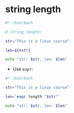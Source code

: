 # string length

```bash
#! /bin/bash

# string length:

str="This is a linux course"

len=${#str}

echo "str: $str, len: $len"
```

- Use `expr`:

```bash
#! /bin/bash

str="This is a linux course"

len=`expr length "$str"`

echo "str: $str, len: $len"
```
